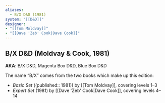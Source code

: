 ```yaml
---
aliases:
  - B/X D&D (1981)
system: "[[D&D]]"
designer:
- "[[Tom Moldvay]]"
- "[[Dave 'Zeb' Cook|Dave Cook]]"
---
```


## B/X D&D (Moldvay & Cook, 1981)

**AKA**: B/X D&D, Magenta Box D&D, Blue Box D&D

The name “B/X” comes from the two books which make up this edition:

- _Basic Set_ ((published:: 1981)) by [[Tom Moldvay]], covering levels 1–3
-  _Expert Set_ (1981) by [[Dave 'Zeb' Cook|Dave Cook]], covering levels 4–14
